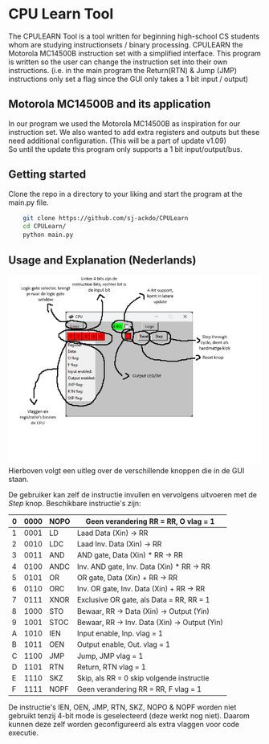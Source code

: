 # CPU Learn Tool
The CPULEARN Tool is a tool written for beginning high-school CS students whom are studying instructionsets / binary processing. CPULEARN the Motorola MC14500B instruction set with a simplified interface. This program is written so the user can change the instruction set into their own instructions. (i.e. in the main program the Return(RTN) & Jump (JMP) instructions only set a flag since the GUI only takes a 1 bit input / output)

## Motorola MC14500B and its application
In our program we used the Motorola MC14500B as inspiration for our instruction set. We also wanted to add extra registers and outputs but these need additional configuration. (This will be a part of update v1.09)</br>
So until the update this program only supports a 1 bit input/output/bus.

## Getting started
Clone the repo in a directory to your liking and start the program at the main.py file.
``` bash
    git clone https://github.com/sj-ackdo/CPULearn
    cd CPULearn/
    python main.py
```
## Usage and Explanation (Nederlands)
![explanation](/images/explain.png)
Hierboven volgt een uitleg over de verschillende knoppen die in de GUI staan.

De gebruiker kan zelf de instructie invullen en vervolgens uitvoeren met de *Step* knop. Beschikbare instructie's zijn:</br>

| 0 | 0000 | NOPO | Geen verandering RR = RR, O vlag = 1          |
|---|------|------|-----------------------------------------------|
| 1 | 0001 | LD   | Laad Data (Xin) -> RR                         |
| 2 | 0010 | LDC  | Laad Inv. Data (Xin) -> RR                    |
| 3 | 0011 | AND  | AND gate, Data (Xin) * RR -> RR               |
| 4 | 0100 | ANDC | Inv. AND gate, Inv. Data (Xin) * RR -> RR     |
| 5 | 0101 | OR   | OR gate, Data (Xin) + RR -> RR                |
| 6 | 0110 | ORC  | Inv. OR gate, Inv. Data (Xin) + RR -> RR      |
| 7 | 0111 | XNOR | Exclusive OR gate, als Data = RR, RR = 1      |
| 8 | 1000 | STO  | Bewaar, RR -> Data (Xin) -> Output (Yin)      |
| 9 | 1001 | STOC | Bewaar, RR -> Inv. Data (Xin) -> Output (Yin) |
| A | 1010 | IEN  | Input enable, Inp. vlag = 1                   |
| B | 1011 | OEN  | Output enable, Out. vlag = 1                  |
| C | 1100 | JMP  | Jump, JMP vlag = 1                            |
| D | 1101 | RTN  | Return, RTN vlag = 1                          |
| E | 1110 | SKZ  | Skip, als RR = 0 skip volgende instructie     |
| F | 1111 | NOPF | Geen verandering RR = RR, F vlag = 1          |

De instructie's IEN, OEN, JMP, RTN, SKZ, NOPO & NOPF worden niet gebruikt tenzij 4-bit mode is geselecteerd (deze werkt nog niet). Daarom kunnen deze zelf worden geconfigureerd als extra vlaggen voor code executie.
